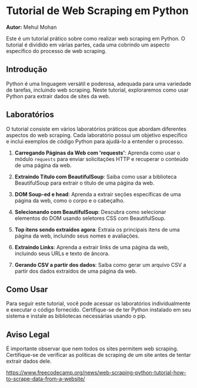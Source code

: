 # Tutorial de Web Scraping em Python

**Autor:** Mehul Mohan

Este é um tutorial prático sobre como realizar web scraping em Python. O tutorial é dividido em várias partes, cada uma cobrindo um aspecto específico do processo de web scraping.

## Introdução

Python é uma linguagem versátil e poderosa, adequada para uma variedade de tarefas, incluindo web scraping. Neste tutorial, exploraremos como usar Python para extrair dados de sites da web.

## Laboratórios

O tutorial consiste em vários laboratórios práticos que abordam diferentes aspectos do web scraping. Cada laboratório possui um objetivo específico e inclui exemplos de código Python para ajudá-lo a entender o processo.

1. **Carregando Páginas da Web com 'requests'**: Aprenda como usar o módulo `requests` para enviar solicitações HTTP e recuperar o conteúdo de uma página da web.
   
2. **Extraindo Título com BeautifulSoup**: Saiba como usar a biblioteca BeautifulSoup para extrair o título de uma página da web.

3. **DOM Soup-ed e head**: Aprenda a extrair seções específicas de uma página da web, como o corpo e o cabeçalho.

4. **Selecionando com BeautifulSoup**: Descubra como selecionar elementos do DOM usando seletores CSS com BeautifulSoup.

5. **Top itens sendo extraídos agora**: Extraia os principais itens de uma página da web, incluindo seus nomes e avaliações.

6. **Extraindo Links**: Aprenda a extrair links de uma página da web, incluindo seus URLs e texto de âncora.

7. **Gerando CSV a partir dos dados**: Saiba como gerar um arquivo CSV a partir dos dados extraídos de uma página da web.

## Como Usar

Para seguir este tutorial, você pode acessar os laboratórios individualmente e executar o código fornecido. Certifique-se de ter Python instalado em seu sistema e instale as bibliotecas necessárias usando o pip.

## Aviso Legal

É importante observar que nem todos os sites permitem web scraping. Certifique-se de verificar as políticas de scraping de um site antes de tentar extrair dados dele.

https://www.freecodecamp.org/news/web-scraping-python-tutorial-how-to-scrape-data-from-a-website/

